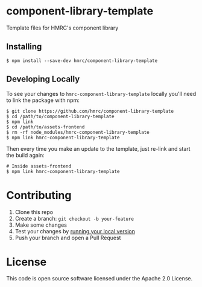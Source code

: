 # component-library-template

Template files for HMRC's component library

## Installing

```
$ npm install --save-dev hmrc/component-library-template
```

## Developing Locally

To see your changes to `hmrc-component-library-template` locally you'll need to link the package with npm:

```
$ git clone https://github.com/hmrc/component-library-template
$ cd /path/to/component-library-template
$ npm link
$ cd /path/to/assets-frontend
$ rm -rf node_modules/hmrc-component-library-template
$ npm link hmrc-component-library-template
```

Then every time you make an update to the template, just re-link and start the build again:

```
# Inside assets-frontend
$ npm link hmrc-component-library-template
```

# Contributing

1. Clone this repo
2. Create a branch: `git checkout -b your-feature`
3. Make some changes
4. Test your changes by [running your local version](#developing-locally)
5. Push your branch and open a Pull Request

# License

This code is open source software licensed under the Apache 2.0 License.